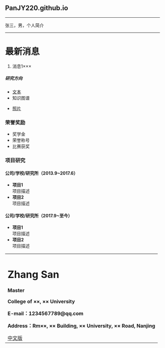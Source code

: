 ## PanJY220.github.io



<hr>  
<p>张三，男，个人简介</p>
<hr>

<h1>最新消息</h1>

<ol>
<li>消息1×××</li>
</ol>
<h5>研究方向</h5>

<ul>
<li> <a href="https://cn.bing.com"> 文本 </a> </li>
<li>知识图谱</li>
</ul>
<ul>
<li> <a href="https://www.jianguoyun.com/p/DeSx_aQQovzhBhjInpYD"> 照片 </a> </li>
</ul>

<h3>荣誉奖励</h3>

<ul>
<li>奖学金</li>
<li>荣誉称号</li>
<li>比赛获奖</li>
</ul>

<h3>项目研究</h3>
<h4>公司/学校/研究所（2013.9~2017.6）</h4>

<ul>
<li><strong>项目1</strong><br>项目描述</li>
<li><strong>项目2</strong><br>项目描述</li>
</ul>
<h4>公司/学校/研究所（2017.9~至今）</h4>
<ul>
<li><strong>项目1</strong><br>项目描述</li>
<li><strong>项目2</strong><br>项目描述</li>
</ul>


<div>
<table border="0">
  <tr>
    <td>
      <h1>Zhang San</h1>
      <p><b>Master</b></p>
      <p><b>College of ××, ×× University</b></p>
      <p><b>E-mail：1234567789@qq.com</b></p>
      <p><b>Address：Rm××, ×× Building, ×× University, ×× Road, Nanjing</b></p>
      <a href="/index.html">中文版</a>
    </td>
  </tr>
</table>
</div>
